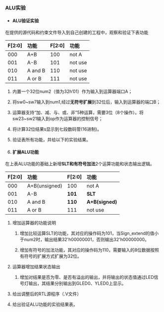 ### ALU实验

* #### ALU验证实验

在提供的源代码和约束文件导入到自己创建的工程中，观察和验证下表功能

| F\[2:0\] | 功能 | F\[2:0\] | 功能 |
| :--- | :--- | :--- | :--- |
| 000 | A+B | 100 | not A |
| 001 | A-B | 101 | not use |
| 010 | A and B | 110 | not use |
| 011 | A or B | 111 | not use |

1. 内置一个32位num2（值为32h’01）作为输入到运算器端口A；

2. 将sw0~sw7输入到num1,经过**无符号扩展**到32位后，输入到运算器的端口B；

3. 运算器支持“加、减、与、或、非”5种运算，需要3位（8个操作）。将sw23~sw21输入到op作为运算器的控制信号；

4. 将计算32位结果s显示到七段数码管\(16进制\)。

5. 验证表所有功能，并给以下的实验结果。

6. #### 扩展ALU功能

在上表ALU功能的基础上新增**SLT和有符号加法**2个运算功能和状态输出逻辑。

| F\[2:0\] | 功能 | F\[2:0\] | 功能 |
| :--- | :--- | :--- | :--- |
| 000 | A+B\(unsigned\) | 100 | not A |
| 001 | A-B | **101** | **SLT** |
| 010 | A and B | **110** | **A+B\(signed\)** |
| 011 | A or B | 111 | not use |

1. 增加运算器的功能说明

   1. 增加比较运算SLT的功能，其对应的操作码为101，当Sign\_extend的值小于num2时，输出结果32'h00000001，否则输出32'h00000000。

   2. 增加有符号的加法功能，其对应的操作码为110，需要输入的8位数据按照有符号的扩展方式扩展为32位。

2. 运算器增加结果状态输出

   1. 增加对结果是否为零、是否有溢出的输出，并将输出的状态值通过LED信号灯输出，其结果分别输出到GLED0、YLED0上显示。

3. 给出调整后的RTL源程序（.V文件）

4. 给出验证ALU功能的实验结果表。



